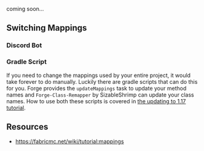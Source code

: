 coming soon...  

## Switching Mappings

### Discord Bot

### Gradle Script

If you need to change the mappings used by your entire project, it would take forever to do manually. Luckily there are gradle scripts that can do this for you. Forge provides the `updateMappings` task to update your method names and `Forge-Class-Remapper` by SizableShrimp can update your class names. How to use both these scripts is covered in [the updating to 1.17 tutorial](/o17/updating).

## Resources
- https://fabricmc.net/wiki/tutorial:mappings
